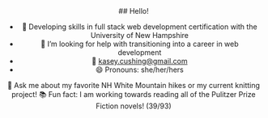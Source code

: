 <div align="center">
## Hello!

- :star2: Developing skills in full stack web development certification with the University of New Hampshire
- 🤔 I’m looking for help with transitioning into a career in web development
- :email: kasey.cushing@gmail.com
- 😄 Pronouns: she/her/hers

:mount_fuji: Ask me about my favorite NH White Mountain hikes or my current knitting project!
:books: Fun fact: I am working towards reading all of the Pulitzer Prize Fiction novels! (39/93)

</div>

